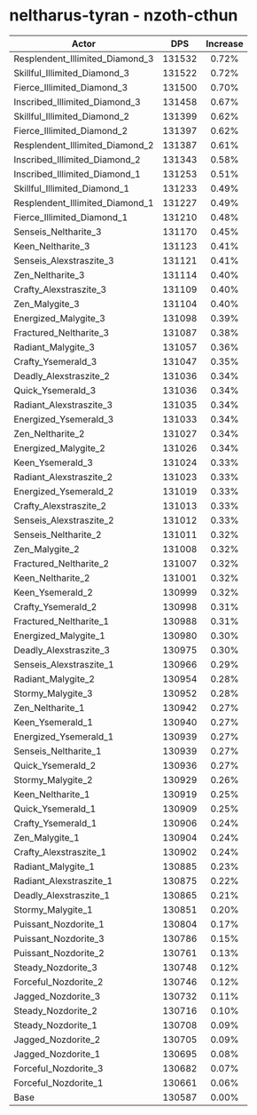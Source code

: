 # neltharus-tyran - nzoth-cthun
| Actor | DPS | Increase |
|---|:---:|:---:|
|Resplendent_Illimited_Diamond_3|131532|0.72%|
|Skillful_Illimited_Diamond_3|131522|0.72%|
|Fierce_Illimited_Diamond_3|131500|0.70%|
|Inscribed_Illimited_Diamond_3|131458|0.67%|
|Skillful_Illimited_Diamond_2|131399|0.62%|
|Fierce_Illimited_Diamond_2|131397|0.62%|
|Resplendent_Illimited_Diamond_2|131387|0.61%|
|Inscribed_Illimited_Diamond_2|131343|0.58%|
|Inscribed_Illimited_Diamond_1|131253|0.51%|
|Skillful_Illimited_Diamond_1|131233|0.49%|
|Resplendent_Illimited_Diamond_1|131227|0.49%|
|Fierce_Illimited_Diamond_1|131210|0.48%|
|Senseis_Neltharite_3|131170|0.45%|
|Keen_Neltharite_3|131123|0.41%|
|Senseis_Alexstraszite_3|131121|0.41%|
|Zen_Neltharite_3|131114|0.40%|
|Crafty_Alexstraszite_3|131109|0.40%|
|Zen_Malygite_3|131104|0.40%|
|Energized_Malygite_3|131098|0.39%|
|Fractured_Neltharite_3|131087|0.38%|
|Radiant_Malygite_3|131057|0.36%|
|Crafty_Ysemerald_3|131047|0.35%|
|Deadly_Alexstraszite_2|131036|0.34%|
|Quick_Ysemerald_3|131036|0.34%|
|Radiant_Alexstraszite_3|131035|0.34%|
|Energized_Ysemerald_3|131033|0.34%|
|Zen_Neltharite_2|131027|0.34%|
|Energized_Malygite_2|131026|0.34%|
|Keen_Ysemerald_3|131024|0.33%|
|Radiant_Alexstraszite_2|131023|0.33%|
|Energized_Ysemerald_2|131019|0.33%|
|Crafty_Alexstraszite_2|131013|0.33%|
|Senseis_Alexstraszite_2|131012|0.33%|
|Senseis_Neltharite_2|131011|0.32%|
|Zen_Malygite_2|131008|0.32%|
|Fractured_Neltharite_2|131007|0.32%|
|Keen_Neltharite_2|131001|0.32%|
|Keen_Ysemerald_2|130999|0.32%|
|Crafty_Ysemerald_2|130998|0.31%|
|Fractured_Neltharite_1|130988|0.31%|
|Energized_Malygite_1|130980|0.30%|
|Deadly_Alexstraszite_3|130975|0.30%|
|Senseis_Alexstraszite_1|130966|0.29%|
|Radiant_Malygite_2|130954|0.28%|
|Stormy_Malygite_3|130952|0.28%|
|Zen_Neltharite_1|130942|0.27%|
|Keen_Ysemerald_1|130940|0.27%|
|Energized_Ysemerald_1|130939|0.27%|
|Senseis_Neltharite_1|130939|0.27%|
|Quick_Ysemerald_2|130936|0.27%|
|Stormy_Malygite_2|130929|0.26%|
|Keen_Neltharite_1|130919|0.25%|
|Quick_Ysemerald_1|130909|0.25%|
|Crafty_Ysemerald_1|130906|0.24%|
|Zen_Malygite_1|130904|0.24%|
|Crafty_Alexstraszite_1|130902|0.24%|
|Radiant_Malygite_1|130885|0.23%|
|Radiant_Alexstraszite_1|130875|0.22%|
|Deadly_Alexstraszite_1|130865|0.21%|
|Stormy_Malygite_1|130851|0.20%|
|Puissant_Nozdorite_1|130804|0.17%|
|Puissant_Nozdorite_3|130786|0.15%|
|Puissant_Nozdorite_2|130761|0.13%|
|Steady_Nozdorite_3|130748|0.12%|
|Forceful_Nozdorite_2|130746|0.12%|
|Jagged_Nozdorite_3|130732|0.11%|
|Steady_Nozdorite_2|130716|0.10%|
|Steady_Nozdorite_1|130708|0.09%|
|Jagged_Nozdorite_2|130705|0.09%|
|Jagged_Nozdorite_1|130695|0.08%|
|Forceful_Nozdorite_3|130682|0.07%|
|Forceful_Nozdorite_1|130661|0.06%|
|Base|130587|0.00%|
